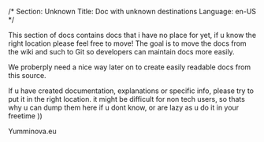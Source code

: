/*
Section: Unknown
Title: Doc with unknown destinations
Language: en-US
*/


This section of docs contains docs that i have no place for yet, if u know the right location please feel free to move!
The goal is to move the docs from the wiki and such to Git so developers can maintain docs more easily.

We proberply need a nice way later on to create easily readable docs from this source.

If u have created documentation, explanations or specific info, please try to put it in the right location. it might be difficult for non tech users, 
so thats why u can dump them here if u dont know, or are lazy as u do it in your freetime ))

Yumminova.eu